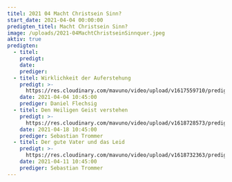 ```yaml
---
titel: 2021 04 Macht Christsein Sinn?
start_date: 2021-04-04 00:00:00
predigten_titel: Macht Christsein Sinn?
image: /uploads/2021-04MachtChristseinSinnquer.jpeg
aktiv: true
predigten:
  - titel:
    predigt:
    date:
    prediger:
  - titel: Wirklichkeit der Auferstehung
    predigt: >-
      https://res.cloudinary.com/mavuno/video/upload/v1617559710/predigten/2021-04%20Macht%20Christsein%20Sinn/2021-04-04_GoDi_Mavuno_Berlin_-_Ostersonntag_-_Auferstehung.mp3
    date: 2021-04-04 10:45:00
    prediger: Daniel Flechsig
  - titel: Den Heiligen Geist verstehen
    predigt: >-
      https://res.cloudinary.com/mavuno/video/upload/v1618728573/predigten/2021-04%20Macht%20Christsein%20Sinn/Den_Heiligen_Geist_verstehen___18.04.2021___Sebastian_Trommer.mp3
    date: 2021-04-18 10:45:00
    prediger: Sebastian Trommer
  - titel: Der gute Vater und das Leid
    predigt: >-
      https://res.cloudinary.com/mavuno/video/upload/v1618732363/predigten/2021-04%20Macht%20Christsein%20Sinn/Der_gute_Vater_und_das_Leid_in_der_Welt_11.04.2021.mp3
    date: 2021-04-11 10:45:00
    prediger: Sebastian Trommer
---
```


